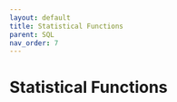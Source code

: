 ```yaml
---
layout: default
title: Statistical Functions
parent: SQL
nav_order: 7
---
```


# Statistical Functions